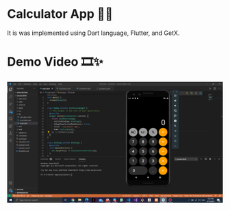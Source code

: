 # Calculator App 📱✨
It is was implemented using Dart language, Flutter, and GetX.

# Demo Video 🎞✨
[![Watch the video](https://github.com/AmalAljabri/Calculator-App/blob/master/Calculator%20App.png)](https://www.youtube.com/watch?v=17NMliKOiLo)

